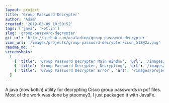 ```yaml
---
layout: project
title: 'Group Password Decrypter'
author: 'Adam'
created: '2019-03-09 10:50:52'
tags: ['java', 'kotlin']
slug: 'group-password-decrypter'
git_url: 'http://github.com/asaladino/group-password-decrypter'
icon_url: '/images/projects/group-password-decrypter/icon_512@2x.png'
readme_md: ''
screenshots:
  [
    { 'title': 'Group Password Decrypter Main Window', 'url': '/images/projects/group-password-decrypter/empty.png' },
    { 'title': 'Group Password Decrypter, Decrypting', 'url': '/images/projects/group-password-decrypter/decrypt.png' },
    { 'title': 'Group Password Decrypter Error', 'url': '/images/projects/group-password-decrypter/error.png' },
  ]
---
```


A java (now kotlin) utility for decrypting Cisco group passwords in pcf files. Most of the work was done by ptoomey3, I just packaged it with JavaFx.
